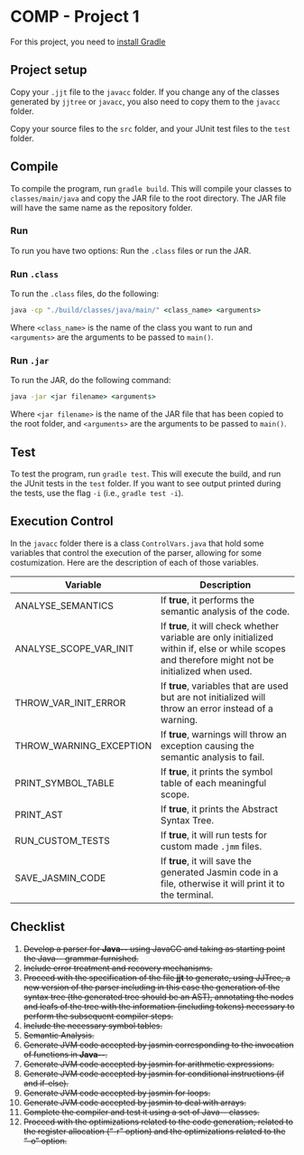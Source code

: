 # COMP - Project 1

For this project, you need to [install Gradle](https://gradle.org/install/)

## Project setup

Copy your ``.jjt`` file to the ``javacc`` folder. If you change any of the classes generated by ``jjtree`` or ``javacc``, you also need to copy them to the ``javacc`` folder.

Copy your source files to the ``src`` folder, and your JUnit test files to the ``test`` folder.

## Compile

To compile the program, run ``gradle build``. This will compile your classes to ``classes/main/java`` and copy the JAR file to the root directory. The JAR file will have the same name as the repository folder.

### Run

To run you have two options: Run the ``.class`` files or run the JAR.

### Run ``.class``

To run the ``.class`` files, do the following:

```cmd
java -cp "./build/classes/java/main/" <class_name> <arguments>
```

Where ``<class_name>`` is the name of the class you want to run and ``<arguments>`` are the arguments to be passed to ``main()``.

### Run ``.jar``

To run the JAR, do the following command:

```cmd
java -jar <jar filename> <arguments>
```

Where ``<jar filename>`` is the name of the JAR file that has been copied to the root folder, and ``<arguments>`` are the arguments to be passed to ``main()``.

## Test

To test the program, run ``gradle test``. This will execute the build, and run the JUnit tests in the ``test`` folder. If you want to see output printed during the tests, use the flag ``-i`` (i.e., ``gradle test -i``).

## Execution Control

In the ``javacc`` folder there is a class ``ControlVars.java`` that hold some variables that control the execution of the parser, allowing for some
costumization. Here are the description of each of those variables.

|         Variable        |                                                                    Description                                                                     |
|-------------------------|----------------------------------------------------------------------------------------------------------------------------------------------------|
| ANALYSE_SEMANTICS       | If **true**, it performs the semantic analysis of the code.                                                                                        |
| ANALYSE_SCOPE_VAR_INIT  | If **true**, it will check whether variable are only initialized within if, else or while scopes and  therefore might not be initialized when used.|
| THROW_VAR_INIT_ERROR    | If **true**, variables that are used but are not initialized will throw an error instead of a warning.                                             |
| THROW_WARNING_EXCEPTION | If **true**, warnings will throw an exception causing the semantic analysis to fail.                                                               |
| PRINT_SYMBOL_TABLE      | If **true**, it prints the symbol table of each meaningful scope.                                                                                  |
| PRINT_AST               | If **true**, it prints the Abstract Syntax Tree.                                                                                                   |
| RUN_CUSTOM_TESTS        | If **true**, it will run tests for custom made ``.jmm`` files.                                                                                     |
| SAVE_JASMIN_CODE        | If **true**, it will save the generated Jasmin code in a file, otherwise it will print it to the terminal.                                         |

## Checklist

1. ~~Develop a parser for **Java--** using JavaCC and taking as starting point the Java-- grammar furnished.~~
2. ~~Include error treatment and recovery mechanisms.~~
3. ~~Proceed with the specification of the file **jjt** to generate, using JJTree, a new version of the parser
including in this case the generation of the syntax tree (the generated tree should be an AST), annotating the nodes
and leafs of the tree with the information (including tokens) necessary to perform the subsequent compiler steps.~~
4. ~~Include the necessary symbol tables.~~
5. ~~Semantic Analysis.~~
6. ~~Generate JVM code accepted by jasmin corresponding to the invocation of functions in **Java--**.~~
7. ~~Generate JVM code accepted by jasmin for arithmetic expressions.~~
8. ~~Generate JVM code accepted by jasmin for conditional instructions (if and if-else).~~
9. ~~Generate JVM code accepted by jasmin for loops.~~
10. ~~Generate JVM code accepted by jasmin to deal with arrays.~~
11. ~~Complete the compiler and test it using a set of Java-- classes.~~
12. ~~Proceed with the optimizations related to the code generation, related to the register allocation (“-r” option) and the optimizations related to the “-o” option.~~

 
 